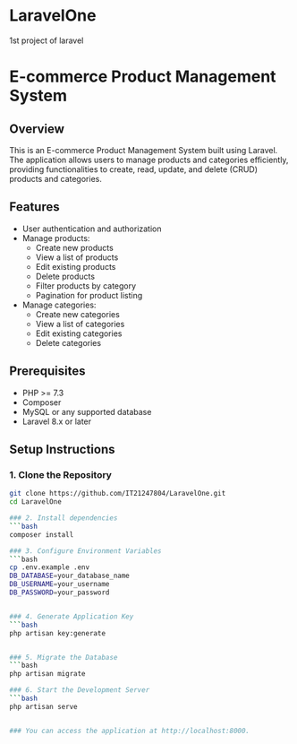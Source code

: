 # LaravelOne
1st project of laravel
# E-commerce Product Management System

## Overview
This is an E-commerce Product Management System built using Laravel. The application allows users to manage products and categories efficiently, providing functionalities to create, read, update, and delete (CRUD) products and categories.

## Features
- User authentication and authorization
- Manage products:
  - Create new products
  - View a list of products
  - Edit existing products
  - Delete products
  - Filter products by category
  - Pagination for product listing
- Manage categories:
  - Create new categories
  - View a list of categories
  - Edit existing categories
  - Delete categories

## Prerequisites
- PHP >= 7.3
- Composer
- MySQL or any supported database
- Laravel 8.x or later

## Setup Instructions

### 1. Clone the Repository
```bash
git clone https://github.com/IT21247804/LaravelOne.git
cd LaravelOne

### 2. Install dependencies
```bash
composer install

### 3. Configure Environment Variables
```bash
cp .env.example .env
DB_DATABASE=your_database_name
DB_USERNAME=your_username
DB_PASSWORD=your_password


### 4. Generate Application Key
```bash
php artisan key:generate


### 5. Migrate the Database
```bash
php artisan migrate

### 6. Start the Development Server
```bash
php artisan serve


### You can access the application at http://localhost:8000.
